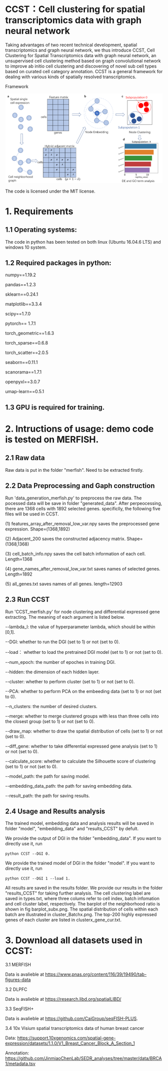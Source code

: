 # CCST：Cell clustering for spatial transcriptomics data with graph neural network 

Taking advantages of two recent technical development, spatial transcriptomics and graph neural network, we  thus introduce CCST, Cell Clustering for Spatial Transcriptomics data with graph neural network, an unsupervised cell clustering method based on graph convolutional network to improve ab initio cell clustering and discovering of novel sub cell types based on curated cell category annotation. CCST is a general framework for dealing with various kinds of spatially resolved transcriptomics.

Framework

![image](https://github.com/xiaoyeye/CCST/blob/main/figure/figure1.png)


The code is licensed under the MIT license. 

# 1. Requirements 

## 1.1 Operating systems:

The code in python has been tested on both linux (Ubuntu 16.04.6 LTS) and windows 10 system.

## 1.2 Required packages in python: 

numpy==1.19.2

pandas==1.2.3

sklearn==0.24.1

matplotlib==3.3.4

scipy==1.7.0

pytorch== 1.7.1

torch_geometric==1.6.3

torch_sparse==0.6.8

torch_scatter==2.0.5

seaborn==0.11.1

scanorama==1.7.1

openpyxl==3.0.7

umap-learn==0.5.1

## 1.3 GPU is required for training.



# 2. Intructions of usage: demo code is tested on MERFISH.

## 2.1 Raw data 

Raw data is put in the folder "merfish". Need to be extracted firstly.


## 2.2 Data Preprocessing and Gaph construction

Run 'data_generation_merfish.py' to preprocess the raw data. The pocessed data will be save in folder "generated_data". After perpeocessing, there are 1368 cells with 1892 selected genes. specificlly, the following five files will be used in CCST.

(1) features_array_after_removal_low_var.npy saves the preprocessed gene expression. Shape=(1368,1892)

(2) Adjacent_200 saves the constructed adjacency matrix. Shape=(1368,1368)

(3) cell_batch_info.npy saves the cell batch information of each cell. Length=1368 

(4) gene_names_after_removal_low_var.txt saves names of selected genes.  Length=1892 

(5) all_genes.txt saves names of all genes. length=12903


## 2.3 Run CCST 

Run 'CCST_merfish.py' for node clustering and differential expressed gene extracting. The meaning of each argument is listed below.

--lambda_I: the value of hyperparameter lambda, which should be within [0,1].

--DGI: whether to run the DGI (set to 1) or not (set to 0). 

--load： whether to load the pretrained DGI model (set to 1) or not (set to 0). 

--num_epoch: the number of epoches in training DGI. 

--hidden: the dimension of each hidden layer. 

--cluster: whether to perform cluster (set to 1) or not (set to 0).

--PCA: whether to perform PCA on the embeeding data (set to 1) or not (set to 0).

--n_clusters: the number of desired clusters.

--merge: whether to merge clustered groups with less than three cells into the closest group (set to 1) or not (set to 0).

--draw_map: whether to draw the spatial distribution of cells (set to 1) or not (set to 0).

--diff_gene: whether to take differential expressed gene analysis (set to 1) or not (set to 0).

--calculate_score: whether to calculate the Silhouette score of clustering (set to 1) or not (set to 0).

--model_path: the path for saving model.

--embedding_data_path: the path for saving embedding data.

--result_path: the path for saving results.


## 2.4 Usage and Results analysis

The trained model, embedding data and analysis results will be saved in folder "model", "embedding_data" and "results_CCST" by defult.

We provide the output of DGI in the folder "embedding_data". If you want to directly use it, run 

 `python CCST --DGI 0.  `

We provide the trained model of DGI in the folder "model". If you want to directly use it, run

 `python CCST --DGI 1 --load 1.  `

All results are saved in the results folder. We provide our results in the folder "results_CCST" for taking further analysis. The cell clustering label are saved in types.txt, where three colums refer to cell index, batch infomation and cell cluster label, respectively. The barplot of the neighborhood ratio is shown in fig barplot_subx.png. The spatial distribution of cells within each batch are illustrated in cluster_Batchx.png. The top-200 highly expressed genes of each cluster are listed in clusterx_gene_cur.txt.




# 3. Download all datasets used in CCST:

3.1 MERFISH

Data is avalieble at https://www.pnas.org/content/116/39/19490/tab-figures-data 

3.2 DLPFC

Data is avalieble at https://research.libd.org/spatialLIBD/

3.3 SeqFISH+

Data is avalieble at https://github.com/CaiGroup/seqFISH-PLUS. 

3.4 10x Visium spatial transcriptomics data of human breast cancer

Data: https://support.10xgenomics.com/spatial-gene-expression/datasets/1.1.0/V1_Breast_Cancer_Block_A_Section_1 

Annotation:  https://github.com/JinmiaoChenLab/SEDR_analyses/tree/master/data/BRCA1/metadata.tsv
